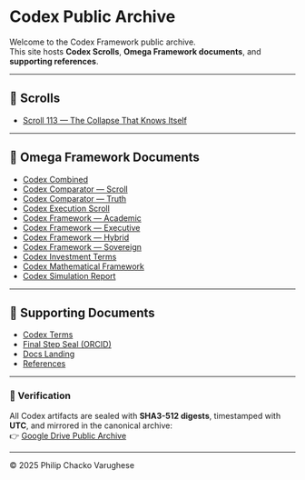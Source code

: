 # Codex Public Archive

Welcome to the Codex Framework public archive.  
This site hosts **Codex Scrolls**, **Omega Framework documents**, and **supporting references**.

---

## 📜 Scrolls
- [Scroll 113 — The Collapse That Knows Itself](Scroll_113_The_Collapse_That_Knows_Itself/README.md)

---

## 📘 Omega Framework Documents
- [Codex Combined](Codex_Combined.pdf)  
- [Codex Comparator — Scroll](Codex_Comparator_Scroll.pdf)  
- [Codex Comparator — Truth](Codex_Comparator_Truth.pdf)  
- [Codex Execution Scroll](Codex_Execution_Scroll.pdf)  
- [Codex Framework — Academic](Codex_Framework_Academic.pdf)  
- [Codex Framework — Executive](Codex_Framework_Executive.pdf)  
- [Codex Framework — Hybrid](Codex_Framework_Hybrid.pdf)  
- [Codex Framework — Sovereign](Codex_Framework_Sovereign.pdf)  
- [Codex Investment Terms](Codex_Investment_Terms.pdf)  
- [Codex Mathematical Framework](Codex_Mathematical_Framework.pdf)  
- [Codex Simulation Report](Codex_Simulation_Report.pdf)  

---

## 📑 Supporting Documents
- [Codex Terms](Codex_Terms.pdf)  
- [Final Step Seal (ORCID)](Final_Step_Seal_ORCID.pdf)  
- [Docs Landing](Docs_Landing.pdf)  
- [References](References.pdf)  

---

### 🔐 Verification
All Codex artifacts are sealed with **SHA3-512 digests**, timestamped with **UTC**, and mirrored in the canonical archive:  
👉 [Google Drive Public Archive](https://drive.google.com/drive/folders/1DUyIoUEZpTuXdWiFI0CZjMWKee5iv5ES)

---

© 2025 Philip Chacko Varughese
